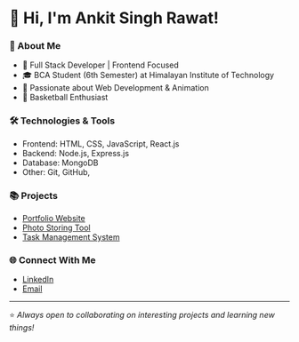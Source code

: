 # 👋 Hi, I'm Ankit Singh Rawat!

### 🚀 About Me
- 🔭 Full Stack Developer | Frontend Focused
- 🎓 BCA Student (6th Semester) at Himalayan Institute of Technology
- 🎨 Passionate about Web Development & Animation
- 🏀 Basketball Enthusiast

### 🛠️ Technologies & Tools
- Frontend: HTML, CSS, JavaScript, React.js
- Backend: Node.js, Express.js
- Database: MongoDB
- Other: Git, GitHub, 

### 📚 Projects
- [Portfolio Website](https://ankit-rawat048.github.io/react-portfolio/)
- [Photo Storing Tool](https://photo-storing-app.vercel.app/)
- [Task Management System](task-mangement-app-orpin.vercel.app)

### 🌐 Connect With Me
- [LinkedIn](https://www.linkedin.com/in/ankit-singh-rawat-582744320/)
- [Email](mailto:anikitrawat9756585534@gmail.com)

---

⭐️ *Always open to collaborating on interesting projects and learning new things!*

